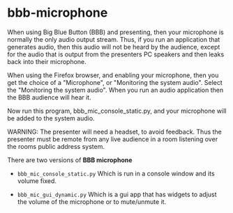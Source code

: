# bbb-microphone

When using Big Blue Button (BBB) and presenting, then your microphone is 
normally the only audio output stream. Thus, if you run an application that 
generates audio, then this audio will not be heard by the audience, except for 
the audio that is output from the presenters PC speakers and then leaks back 
into their microphone.

When using the Firefox browser, and enabling your microphone, then you get 
the choice of a "Microphone", or "Monitoring the system audio". Select the
"Monitoring the system audio". When you run an audio application then the BBB
audience will hear it.

Now run this program, bbb_mic_console_static.py, and your microphone will be 
added to the system audio.

WARNING: The presenter will need a headset, to avoid feedback. Thus the 
presenter must be remote from any live audience in a room listening over the
rooms public address system.

There are two versions of **BBB microphone**

* `bbb_mic_console_static.py` Which is run in a console window and its volume fixed.

* `bbb_mic_gui_dynamic.py` Which is a gui app that has widgets to adjust the volume of the microphone or to mute/unmute it.
